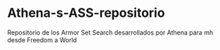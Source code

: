 # Athena-s-ASS-repositorio
Repositorio de los Armor Set Search desarrollados por Athena para mh desde Freedom a World
